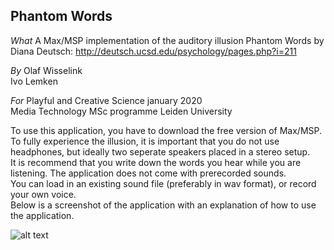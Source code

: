## Phantom Words


*What*
A Max/MSP implementation of the auditory illusion Phantom Words by Diana Deutsch:
http://deutsch.ucsd.edu/psychology/pages.php?i=211

*By*
Olaf Wisselink  
Ivo Lemken

*For*
Playful and Creative Science january 2020  
Media Technology MSc programme
Leiden University

To use this application, you have to download the free version of Max/MSP.   
To fully experience the illusion, it is important that you do not use headphones, but ideally two seperate speakers placed in a stereo setup.  
It is recommend that you write down the words you hear while you are listening. The application does not come with prerecorded sounds.  
You can load in an existing sound file (preferably in wav format), or record your own voice.  
Below is a screenshot of the application with an explanation of how to use the application.  
  
![alt text](https://github.com/OlafW/Phantom-Words/phantom-words-screenshot.png)
